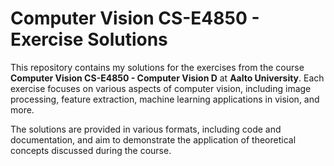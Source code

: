 # Computer Vision CS-E4850 - Exercise Solutions

This repository contains my solutions for the exercises from the course **Computer Vision CS-E4850 - Computer Vision D** at **Aalto University**. Each exercise focuses on various aspects of computer vision, including image processing, feature extraction, machine learning applications in vision, and more.

The solutions are provided in various formats, including code and documentation, and aim to demonstrate the application of theoretical concepts discussed during the course.
